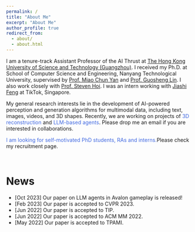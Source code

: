 ```yaml
---
permalink: /
title: "About Me"
excerpt: "About Me"
author_profile: true
redirect_from: 
  - about/
  - about.html
---
```


I am a tenure-track Assistant Professor of the AI Thrust at [The Hong Kong University of Science and Technology (Guangzhou)](https://hkust-gz.edu.cn/). I received my Ph.D. at School of Computer Science and Engineering, Nanyang Technological University, supervised by [Prof. Miao Chun Yan](https://dr.ntu.edu.sg/cris/rp/rp00084) and [Prof. Guosheng Lin](https://guosheng.github.io). I also work closely with [Prof. Steven Hoi](https://sites.google.com/view/stevenhoi/home). I was an intern working with [Jiashi Feng](https://sites.google.com/site/jshfeng/home) at TikTok, Singapore.

My general research interests lie in the development of AI-powered perception and generation algorithms for multimodal data, including text, images, videos, and 3D shapes. Recently, we are working on projects of <font color=RoyalBlue>3D reconstruction</font> and <font color=RoyalBlue>LLM-based agents</font>. Please drop me an email if you are interested in collaborations.


<font color=RoyalBlue>I am looking for self-motivated PhD students, RAs and interns.</font>Please check my recruitment page. 
<!-- Please check my [recruitment page](https://wanghao.tech/recruitment/). -->


<br />


News
======

* [Oct 2023] Our paper on LLM agents in Avalon gameplay is released!
* [Feb 2023] Our paper is accepted to CVPR 2023.
* [Jun 2022] Our paper is accepted to TIP.
* [Jun 2022] Our paper is accepted to ACM MM 2022.
* [May 2022] Our paper is accepted to TPAMI.